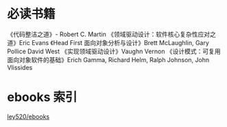 # 必读书籍

《代码整洁之道》- Robert C. Martin
《领域驱动设计：软件核心复杂性应对之道》Eric Evans
《Head First 面向对象分析与设计》Brett McLaughlin, Gary Pollice David West
《实现领域驱动设计》Vaughn Vernon
《设计模式：可复用面向对象软件的基础》Erich Gamma, Richard Helm, Ralph Johnson, John Vlissides

# ebooks 索引

[ley520/ebooks](https://github.com/ley520/ebooks)

